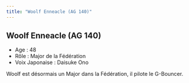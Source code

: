 ```yaml
---
title: "Woolf Enneacle (AG 140)"
---
```


Woolf Enneacle (AG 140)
-----------------------


- Age : 48  
- Rôle : Major de la Fédération  
- Voix Japonaise : Daisuke Ono


Woolf est désormais un Major dans la Fédération, il pilote le G-Bouncer.

